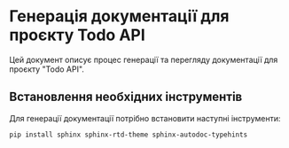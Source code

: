 # Генерація документації для проєкту Todo API

Цей документ описує процес генерації та перегляду документації для проєкту "Todo API".

## Встановлення необхідних інструментів

Для генерації документації потрібно встановити наступні інструменти:

```bash
pip install sphinx sphinx-rtd-theme sphinx-autodoc-typehints